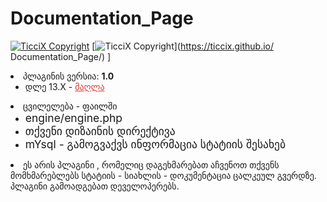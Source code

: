 # Documentation_Page
[![TicciX Copyright](https://i.imgur.com/7S2IFBc.png)](https://github.com/Ticcix/)  [![TicciX Copyright](https://i.imgur.com/OwYKoVb.png)](https://ticcix.github.io/
Documentation_Page/) ]
<li>პლაგინის ვერსია:&nbsp;<b>1.0</b>
        <ul>
            <li>დლე 13.X - <u style="color:rgb(227,55,55);">მაღლა</u></li>
        </ul>
    </li>
    <li>ცვილელება - ფაილში
        <ul>
            <li><span style="font-size:1.25em;">engine/engine.php</span></li>
            <li><span style="font-size:1.25em;">თქვენი დიზაინის დირექტივა</span></li>
            <li><span style="font-size:1.25em;">mYsql - გამოგვაქვს ინფორმაცია სტატიის შესახებ</span></li>
        </ul>
    </li>
    <li>ეს არის პლაგინი , რომელიც დაგეხმარებათ აჩვენოთ თქვენს მომხმარებლებს სტატიის - სიახლის - დოკუმენტაცია ცალკეულ გვერდზე.
პლაგინი გამოადგებათ დეველოპერებს.</li>
